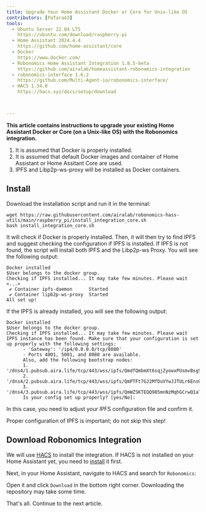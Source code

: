 ```yaml
---
title: Upgrade Your Home Assistant Docker or Core for Unix-like OS
contributors: [PaTara43]
tools:   
  - Ubuntu Server 22.04 LTS
    https://ubuntu.com/download/raspberry-pi
  - Home Assistant 2024.4.4
    https://github.com/home-assistant/core
  - Docker
    https://www.docker.com/
  - Robonomics Home Assistant Integration 1.8.5-beta
    https://github.com/airalab/homeassistant-robonomics-integration
  - robonomics-interface 1.6.2
    https://github.com/Multi-Agent-io/robonomics-interface/
  - HACS 1.34.0
    https://hacs.xyz/docs/setup/download



---
```


**This article contains instructions to upgrade your existing Home Assistant Docker or Core (on a Unix-like OS) with the Robonomics integration.**

<robo-wiki-picture src="home-assistant/ha_docker.png" />

<robo-wiki-note type="warning" title="DISCLAIMER">

  1. It is assumed that Docker is properly installed.
  2. It is assumed that default Docker images and container of Home Assistant or Home Assitant Core are used.
  3. IPFS and Libp2p-ws-proxy will be installed as Docker containers.

</robo-wiki-note>

## Install

Download the installation script and run it in the terminal:

<code-helper additionalLine="rasppi_username@rasppi_hostname">

```shell
wget https://raw.githubusercontent.com/airalab/robonomics-hass-utils/main/raspberry_pi/install_integration_core.sh
bash install_integration_core.sh
```

</code-helper>

It will check if Docker is properly installed. Then, it will then try to find IPFS and suggest checking the configuration if IPFS is installed. If IPFS is not found, the script will install both IPFS and the Libp2p-ws Proxy. You will see the following output:

<code-helper additionalLine="rasppi_username@rasppi_hostname">

```shell
Docker installed
$User belongs to the docker group.
Checking if IPFS installed... It may take few minutes. Please wait
<...>
 ✔ Container ipfs-daemon      Started                                                                                                                                                      
 ✔ Container lipb2p-ws-proxy  Started                                                                                                                                                           
All set up!
```

</code-helper>

If the IPFS is already installed, you will see the following output:
```shell
Docker installed
$User belongs to the docker group.
Checking if IPFS installed... It may take few minutes. Please wait
IPFS instance has been found. Make sure that your configuration is set up properly with the following settings:
      - 'Gateway': '/ip4/0.0.0.0/tcp/8080'
      - Ports 4001, 5001, and 8080 are available.
      Also, add the following bootstrap nodes:  
      1. '/dns4/1.pubsub.aira.life/tcp/443/wss/ipfs/QmdfQmbmXt6sqjZyowxPUsmvBsgSGQjm4VXrV7WGy62dv8'
      2. '/dns4/2.pubsub.aira.life/tcp/443/wss/ipfs/QmPTFt7GJ2MfDuVYwJJTULr6EnsQtGVp8ahYn9NSyoxmd9'
      3. '/dns4/3.pubsub.aira.life/tcp/443/wss/ipfs/QmWZSKTEQQ985mnNzMqhGCrwQ1aTA6sxVsorsycQz9cQrw'
      Is your config set up properly? [yes/No]:

```
In this case, you need to adjust your IPFS configuration file and confirm it.

<robo-wiki-note type="warning" title="Attention!">
  Proper configuration of IPFS is important; do not skip this step!
</robo-wiki-note>

## Download Robonomics Integration

We will use [HACS](https://hacs.xyz/) to install the integration. If HACS is not installed on your Home Assistant yet, you need to [install](https://hacs.xyz/docs/setup/download/) it first.

Next, in your Home Assistant, navigate to HACS and search for `Robonomics`: 

<robo-wiki-picture src="home-assistant/hacks-search.png" />

Open it and click `Download`  in the bottom right corner. Downloading the repository may take some time. 

<robo-wiki-picture src="home-assistant/hacs-download-integration.png" />

That's all. Continue to the next article.